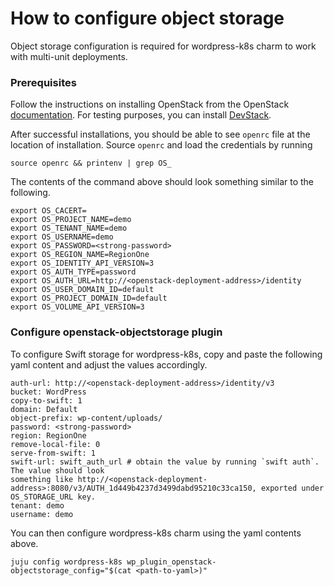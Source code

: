 # How to configure object storage

Object storage configuration is required for wordpress-k8s charm to work with multi-unit
deployments.

### Prerequisites

Follow the instructions on installing OpenStack from the OpenStack
[documentation](https://docs.openstack.org/install-guide/). For testing purposes, you can install
[DevStack](https://docs.openstack.org/devstack/latest/).

After successful installations, you should be able to see `openrc` file at the location of
installation. Source `openrc` and load the credentials by running

```
source openrc && printenv | grep OS_
```

The contents of the command above should look something similar to the following.

```
export OS_CACERT=
export OS_PROJECT_NAME=demo
export OS_TENANT_NAME=demo
export OS_USERNAME=demo
export OS_PASSWORD=<strong-password>
export OS_REGION_NAME=RegionOne
export OS_IDENTITY_API_VERSION=3
export OS_AUTH_TYPE=password
export OS_AUTH_URL=http://<openstack-deployment-address>/identity
export OS_USER_DOMAIN_ID=default
export OS_PROJECT_DOMAIN_ID=default
export OS_VOLUME_API_VERSION=3
```

### Configure openstack-objectstorage plugin

To configure Swift storage for wordpress-k8s, copy and paste the following yaml content and adjust
the values accordingly.

```
auth-url: http://<openstack-deployment-address>/identity/v3
bucket: WordPress
copy-to-swift: 1
domain: Default
object-prefix: wp-content/uploads/
password: <strong-password>
region: RegionOne
remove-local-file: 0
serve-from-swift: 1
swift-url: swift_auth_url # obtain the value by running `swift auth`. The value should look
something like http://<openstack-deployment-address>:8080/v3/AUTH_1d449b4237d3499dabd95210c33ca150, exported under
OS_STORAGE_URL key.
tenant: demo
username: demo
```

You can then configure wordpress-k8s charm using the yaml contents above.

```
juju config wordpress-k8s wp_plugin_openstack-objectstorage_config="$(cat <path-to-yaml>)"
```